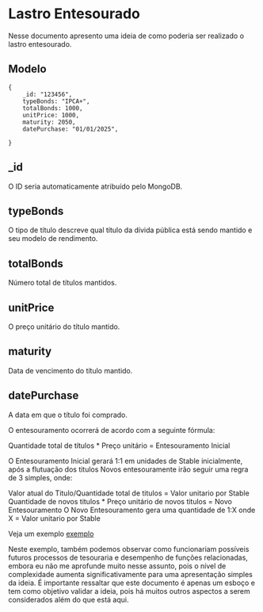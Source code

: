 # Lastro Entesourado

Nesse documento apresento uma ideia de como poderia ser realizado o lastro entesourado.

## Modelo

    {
        _id: "123456",
        typeBonds: "IPCA+",
        totalBonds: 1000,
        unitPrice: 1000,
        maturity: 2050,
        datePurchase: "01/01/2025",

    }

## _id
O ID seria automaticamente atribuído pelo MongoDB.

## typeBonds
O tipo de título descreve qual título da dívida pública está sendo mantido e seu modelo de rendimento.

## totalBonds
Número total de títulos mantidos.

## unitPrice
O preço unitário do título mantido.

## maturity
Data de vencimento do título mantido.

## datePurchase
A data em que o título foi comprado.

O entesouramento ocorrerá de acordo com a seguinte fórmula:

Quantidade total de títulos * Preço unitário = Entesouramento Inicial

O Entesouramento Inicial gerará 1:1 em unidades de Stable inicialmente, após a flutuação dos titulos Novos entesouramente irão seguir uma regra de 3 simples, onde:

Valor atual do Titulo/Quantidade total de titulos = Valor unitario por Stable
Quantidade de novos titulos * Preço unitário de novos titulos = Novo Entesouramento
O Novo Entesouramento gera uma quantidade de 1:X onde X = Valor unitario por Stable

Veja um exemplo [exemplo](placeholder)

Neste exemplo, também podemos observar como funcionariam possíveis futuros processos de tesouraria e desempenho de funções relacionadas, embora eu não me aprofunde muito nesse assunto, pois o nível de complexidade aumenta significativamente para uma apresentação simples da ideia. É importante ressaltar que este documento é apenas um esboço e tem como objetivo validar a ideia, pois há muitos outros aspectos a serem considerados além do que está aqui.